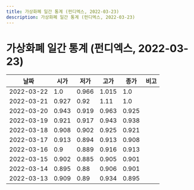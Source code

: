 ```yaml
---
title: 가상화폐 일간 통계 (펀디엑스, 2022-03-23)
description: 가상화폐 일간 통계 (펀디엑스, 2022-03-23)
---
```


가상화폐 일간 통계 (펀디엑스, 2022-03-23)
===

|날짜|시가|저가|고가|종가|비고|
|--|--|--|--|--|--|
|2022-03-22|1.0|0.966|1.015|1.0|    |
|2022-03-21|0.927|0.92|1.11|1.0|    |
|2022-03-20|0.943|0.919|0.963|0.925|    |
|2022-03-19|0.921|0.917|0.943|0.938|    |
|2022-03-18|0.908|0.902|0.925|0.921|    |
|2022-03-17|0.913|0.894|0.913|0.908|    |
|2022-03-16|0.9|0.889|0.916|0.913|    |
|2022-03-15|0.902|0.885|0.905|0.901|    |
|2022-03-14|0.895|0.88|0.906|0.901|    |
|2022-03-13|0.909|0.89|0.934|0.895|    |
